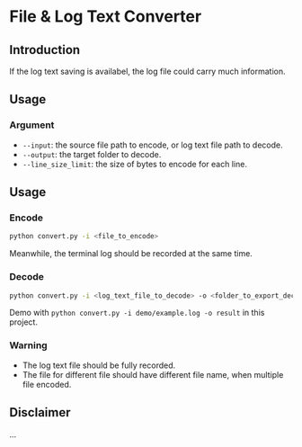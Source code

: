 # File & Log Text Converter

## Introduction

If the log text saving is availabel, the log file could carry much information.

## Usage

### Argument

* `--input`: the source file path to encode, or log text file path to decode.
* `--output`: the target folder to decode.
* `--line_size_limit`: the size of bytes to encode for each line.

## Usage

### Encode

```bash
python convert.py -i <file_to_encode>
```

Meanwhile, the terminal log should be recorded at the same time.

### Decode

```bash
python convert.py -i <log_text_file_to_decode> -o <folder_to_export_decoded_file>
```

Demo with `python convert.py -i demo/example.log -o result` in this project.

### Warning

- The log text file should be fully recorded.
- The file for different file should have different file name, when multiple file encoded.

## Disclaimer

...